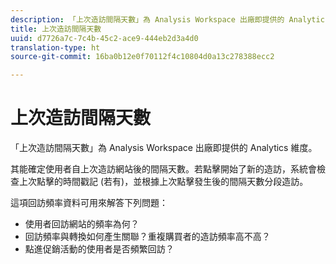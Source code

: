 ```yaml
---
description: 「上次造訪間隔天數」為 Analysis Workspace 出廠即提供的 Analytics 維度。
title: 上次造訪間隔天數
uuid: d7726a7c-7c4b-45c2-ace9-444eb2d3a4d0
translation-type: ht
source-git-commit: 16ba0b12e0f70112f4c10804d0a13c278388ecc2

---
```



# 上次造訪間隔天數

「上次造訪間隔天數」為 Analysis Workspace 出廠即提供的 Analytics 維度。

其能確定使用者自上次造訪網站後的間隔天數。若點擊開始了新的造訪，系統會檢查上次點擊的時間戳記 (若有)，並根據上次點擊發生後的間隔天數分段造訪。

這項回訪頻率資料可用來解答下列問題：

* 使用者回訪網站的頻率為何？
* 回訪頻率與轉換如何產生關聯？重複購買者的造訪頻率高不高？
* 點進促銷活動的使用者是否頻繁回訪？

